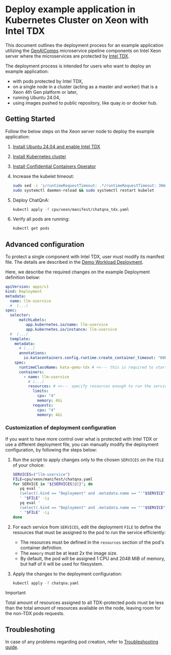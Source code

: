 # Deploy example application in Kubernetes Cluster on Xeon with Intel TDX

This document outlines the deployment process for an example application utilizing the [GenAIComps](https://github.com/opea-project/GenAIComps.git) microservice pipeline components on Intel Xeon server where the microservices are protected by [Intel TDX](https://www.intel.com/content/www/us/en/developer/tools/trust-domain-extensions/overview.html).

The deployment process is intended for users who want to deploy an example application:

- with pods protected by Intel TDX,
- on a single node in a cluster (acting as a master and worker) that is a Xeon 4th Gen platform or later,
- running Ubuntu 24.04,
- using images pushed to public repository, like quay.io or docker hub.


## Getting Started

Follow the below steps on the Xeon server node to deploy the example application:

1. [Install Ubuntu 24.04 and enable Intel TDX](https://github.com/canonical/tdx/blob/noble-24.04/README.md#setup-host-os)
2. [Install Kubernetes cluster](https://kubernetes.io/docs/setup/production-environment/tools/kubeadm/create-cluster-kubeadm/) 
3. [Install Confidential Containers Operator](https://cc-enabling.trustedservices.intel.com/intel-confidential-containers-guide/02/infrastructure_setup/#install-confidential-containers-operator)
4. Increase the kubelet timeout:

   ```bash
   sudo sed -i 's/runtimeRequestTimeout: .*/runtimeRequestTimeout: 30m/' "/var/lib/kubelet/config.yaml"
   sudo systemctl daemon-reload && sudo systemctl restart kubelet
   ```
   
5. Deploy ChatQnA:

   ```bash
   kubectl apply -f cpu/xeon/manifest/chatqna_tdx.yaml
   ```
   
6. Verify all pods are running:

   ```bash
   kubectl get pods
   ```


## Advanced configuration

To protect a single component with Intel TDX, user must modify its manifest file.
The details are described in the [Demo Workload Deployment](https://cc-enabling.trustedservices.intel.com/intel-confidential-containers-guide/03/demo_workload_deployment/#pod-isolated-by-kata-containers-and-protected-by-intel-tdx).

Here, we describe the required changes on the example Deployment definition below:

```yaml
apiVersion: apps/v1
kind: Deployment
metadata:
  name: llm-uservice
  #  (...)
spec:
  selector:
      matchLabels:
         app.kubernetes.io/name: llm-uservice
         app.kubernetes.io/instance: llm-uservice
  #  (...)
  template:
    metadata:
      # (...)
      annotations:
        io.katacontainers.config.runtime.create_container_timeout: "600" # <<--- increase the timeout for container creation
    spec:
      runtimeClassName: kata-qemu-tdx # <<--- this is required to start the pod in Trust Domain (TD, virtual machine protected with Intel TDX)
      containers:
        - name: llm-uservice
          # (...)
          resources: # <<--- specify resources enough to run the service efficiently (memory must be at least 2x the image size)
            limits:
              cpu: "4"
              memory: 4Gi
            requests:
              cpu: "4"
              memory: 4Gi
```


### Customization of deployment configuration

If you want to have more control over what is protected with Intel TDX or use a different deployment file, you can manually modify the deployment configuration, by following the steps below: 

1. Run the script to apply changes only to the chosen `SERVICES` on the `FILE` of your choice:

   ```bash
   SERVICES=("llm-uservice")
   FILE=cpu/xeon/manifest/chatqna.yaml
   for SERVICE in "${SERVICES[@]}"; do
      yq eval '
      (select(.kind == "Deployment" and .metadata.name == "'"$SERVICE"'") | .spec.template.metadata.annotations."io.katacontainers.config.runtime.create_container_timeout") = "800"
      ' "$FILE" -i;
      yq eval '
      (select(.kind == "Deployment" and .metadata.name == "'"$SERVICE"'") | .spec.template.spec.runtimeClassName) = "kata-qemu-tdx"
      ' "$FILE" -i;
   done
   ```

2. For each service from `SERVICES`, edit the deployment `FILE` to define the resources that must be assigned to the pod to run the service efficiently:
   
   - The resources must be defined in the `resources` section of the pod's container definition.
   - The `memory` must be at least 2x the image size.
   - By default, the pod will be assigned 1 CPU and 2048 MiB of memory, but half of it will be used for filesystem.

3. Apply the changes to the deployment configuration:

   ```bash
   kubectl apply -f chatqna.yaml
   ```

> [!IMPORTANT]
> Total amount of resources assigned to all TDX-protected pods must be less than the total amount of resources available on the node, leaving room for the non-TDX pods requests.


## Troubleshoting

In case of any problems regarding pod creation, refer to [Troubleshooting guide](https://cc-enabling.trustedservices.intel.com/intel-confidential-containers-guide/04/troubleshooting/).
